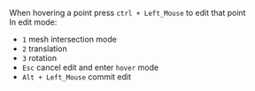 When hovering a point press ``ctrl + Left_Mouse`` to edit that point
<br>
In edit mode:
- ``1`` mesh intersection mode
- ``2`` translation
- ``3`` rotation  
- ``Esc`` cancel edit and enter ``hover`` mode
- ``Alt + Left_Mouse`` commit edit
